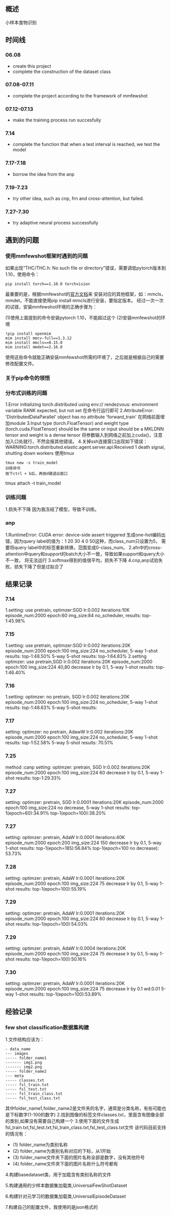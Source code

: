 ## 概述
小样本食物识别
## 时间线
### 06.08
- create this project
- complete the construction of the dataset class
### 07.08-07.11
- complete the project according to the framework of mmfewshot
### 07.12-07.13
- make the training process run succesfully
### 7.14
- complete the function that when a test interval is reached, we test the model
### 7.17-7.18
- borrow the idea from the anp
### 7.19-7.23
- try other idea, such as cnp, frn and cross-attention, but failed.
### 7.27-7.30
- try adaptive neural process successfully
## 遇到的问题
### 使用mmfewshot框架时遇到的问题
如果出现“THC/THC.h: No such file or directory”错误，需要调低pytorch版本到1.10，使用命令：
```
pip install torch==1.10.0 torchvision
```
最重要的是，根据mmfewshot的[官方文档](https://mmfewshot.readthedocs.io/en/latest/install.html)来
安装对应的其他框架，如：mmcls，mmdet，不能直接使用pip install mmcls进行安装，要指定版本。
经过一次一次的试错，安装mmfewshot环境的正确步骤为： 

(1)使用上面提到的命令安装pytorch 1.10，不能超过这个
(2)安装mmfewshot的环境
```
!pip install openmim
mim install mmcv-full==1.3.12
mim install mmcls==0.15.0
mim install mmdet==2.16.0
```
使用这些命令就能正确安装mmfewshot所需的环境了，之后就是根据自己的需要修改配置文件。

### 关于pip命令的领悟

### 分布式训练的问题
1.Error initializing torch.distributed using env:// rendezvous: environment variable RANK expected, but not set
在命令行运行即可
2.AttributeError: 'DistributedDataParallel' object has no attribute 'forward_train'
在网络前面增加module
3.Input type (torch.FloatTensor) and weight type (torch.cuda.FloatTensor) should be the same or input should be a MKLDNN tensor and weight is a dense tensor
将参数输入到网络之前加上cuda()，注意加入口处就行，不然会报其他错误。
4.关掉ssh连接窗口出现如下错误：WARNING:torch.distributed.elastic.agent.server.api:Received 1 death signal, shutting down workers
使用tmux
```
tmux new -s train_model
训练命令
按下ctrl + b后，再按d键退出窗口
```
tmux attach -t train_model
### 训练问题
1.损失不下降
因为我冻结了模型，导致不训练。
### anp
1.RuntimeError: CUDA error: device-side assert triggered
生成one-hot编码出错，因为query label的值为：1 20 30 4 0 50这种，而class_num只设置为5，
需要将query label中的标签重新转换，范围变成0-class_num。
2.afn中的cross-attention中query和support的batch大小不一致，导致如果support和query大小不一致，
将无法运行
3.softmax得到的值很平均，损失不下降
4.cnp,anp试验失败，损失下降了但是过拟合了

## 结果记录
### 7.14
1.setting: use pretrain, optimzer:SGD lr:0.002 iterations:10K episode_num:2000 epoch:60 img_size:84 no_scheduler,
results: top-1:45.98%
### 7.15
1.setting: use pretrain, optimzer:SGD lr:0.002 iterations:20K episode_num:2000 epoch:100 img_size:224 no_scheduler,
5-way 1-shot results: top-1:48.50% 5-way 5-shot results: top-1:64.83%
2.setting optimzer: use pretrain,SGD lr:0.002 iterations:20K episode_num:2000 epoch:100 img_size:224 40,80 decrease lr by 0.1,
5-way 1-shot results: top-1:46.40%
### 7.16
1.setting: optimzer: no pretrain, SGD lr:0.002 iterations:20K episode_num:2000 epoch:100 img_size:224 no_scheduler,
5-way 1-shot results: top-1:48.63% 5-way 5-shot results: 
### 7.17
setting: optimzer: no pretrain, AdawW lr:0.002 iterations:20K episode_num:2000 epoch:100 img_size:224 no_scheduler,
5-way 1-shot results: top-1:52.58% 5-way 5-shot results: 70.51%
### 7.25
method :canp setting: optimzer: pretrain, SGD lr:0.002 iterations:20K episode_num:2000 epoch:100 img_size:224 60 decrease lr by 0.1,
5-way 1-shot results: top-1:29.33%

### 7.27
setting: optimzer: pretrain, SGD lr:0.0001 iterations:20K episode_num:2000 epoch:100 img_size:224 no decrease,
5-way 1-shot results: top-1(epoch=60):34.91% top-1(epoch=100):38.20%
### 7.27
setting: optimzer: pretrain, AdaW lr:0.0001 iterations:40K episode_num:2000 epoch:200 img_size:224 150 decrease lr by 0.1,
5-way 1-shot results: top-1(epoch=185):56.84% top-1(epoch=100 no decrease): 53.73%
### 7.28
setting: optimzer: pretrain, AdaW lr:0.0001 iterations:20K episode_num:2000 epoch:100 img_size:224 75 decrease lr by 0.1,
5-way 1-shot results: top-1(epoch=100):55.19%

### 7.29
setting: optimzer: pretrain, AdaW lr:0.0001 iterations:20K episode_num:2000 epoch:100 img_size:224 60 decrease lr by 0.1,
5-way 1-shot results: top-1(epoch=100):54.03%

### 7.29
setting: optimzer: pretrain, AdaW lr:0.0004 iterations:20K episode_num:2000 epoch:100 img_size:224 75 decrease lr by 0.1,
5-way 1-shot results: top-1(epoch=100):50.16%
### 7.30
setting: optimzer: pretrain, AdaW lr:0.0001 iterations:20K episode_num:2000 epoch:100 img_size:224 75 decrease lr by 0.1 wd:0.01
5-way 1-shot results: top-1(epoch=100):53.89%

## 经验记录
### few shot classification数据集构建
1.文件结构应该为：
```
- data_name
--- images
----- folder_name1
------- img1.png
------- img2.png
----- folder_name2
--- meta
----- classes.txt  
----- fsl_train.txt
----- fsl_test.txt
----- fsl_train_class.txt
----- fsl_test_class.txt
```
其中folder_name1,folder_name2是文件夹的名字，通常是分类名称，有些可能也是下标数字(1-100的数字)
2.找到图像的标签文件classes.txt，里面含有图像全部的类别,如果没有需要自己构建一个
3.使用下面的文件生成fsl_train.txt,fsl_test.txt,fsl_train_class.txt,fsl_test_class.txt文件
该代码目前支持的情况有：
- (1) folder_name为类别名称
- (2) folder_name为类别名称对应的下标，从1开始
- (3) folder_name文件夹下面的图片名称全部是数字，没有其他符号
- (4) folder_name文件夹下面的图片名称什么符号都有

4.构建basedataset类，用于加载含有类别名称的文件

5.构建通用的少样本数据集加载类,UniversalFewShotDataset

6.构建针对元学习的数据集加载类,UniversalEpisodeDataset

7.构建自己的配置文件，我使用的是json格式的
